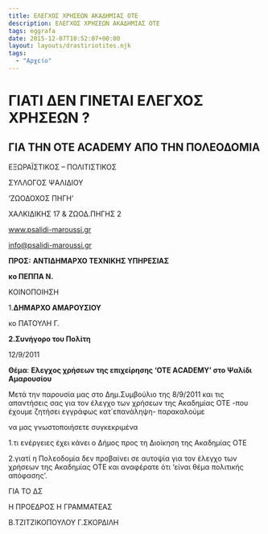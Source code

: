 ```yaml
---
title: ΕΛΕΓΧΟΣ ΧΡΗΣΕΩΝ ΑΚΑΔΗΜΙΑΣ ΟΤΕ
description: ΕΛΕΓΧΟΣ ΧΡΗΣΕΩΝ ΑΚΑΔΗΜΙΑΣ ΟΤΕ
tags: eggrafa
date: 2015-12-07T10:52:07+00:00
layout: layouts/drastiriotites.njk
tags:
  - "Αρχείο"
---
```


# ΓΙΑΤΙ ΔΕΝ ΓΙΝΕΤΑΙ ΕΛΕΓΧΟΣ ΧΡΗΣΕΩΝ ?

## ΓΙΑ ΤΗΝ ΟΤΕ ACADEMY ΑΠΟ ΤΗΝ ΠΟΛΕΟΔΟΜΙΑ

<!-- excerpt -->

ΕΞΩΡΑΪΣΤΙΚΟΣ – ΠΟΛΙΤΙΣΤΙΚΟΣ

ΣΥΛΛΟΓΟΣ ΨΑΛΙΔΙΟΥ

‘ΖΩΟΔΟΧΟΣ ΠΗΓΗ’

ΧΑΛΚΙΔΙΚΗΣ 17 &amp; ΖΩΟΔ.ΠΗΓΗΣ 2

www.psalidi-maroussi.gr

info@psalidi-maroussi.gr

**ΠΡΟΣ:** **ΑΝΤΙΔΗΜΑΡΧΟ ΤΕΧΝΙΚΗΣ ΥΠΗΡΕΣΙΑΣ**

**κο ΠΕΠΠΑ Ν.**

ΚΟΙΝΟΠΟΙΗΣΗ

1.**ΔΗΜΑΡΧΟ ΑΜΑΡΟΥΣΙΟΥ**

κο ΠΑΤΟΥΛΗ Γ.

**2.Συνήγορο του Πολίτη**

12/9/2011

**Θέμα**: **Ελεγχος χρήσεων της επιχείρησης ‘ΟΤΕ ΑCADEMY’ στο Ψαλίδι Αμαρουσίου**

Mετά την παρουσία μας στο Δημ.Συμβούλιο της 8/9/2011 και τις απαντήσεις σας για τον έλεγχο των χρήσεων της Ακαδημίας ΟΤΕ -που έχουμε ζητήσει εγγράφως κατ΄επανάληψη- παρακαλούμε

να μας γνωστοποιήσετε συγκεκριμένα

1.τι ενέργειες έχει κάνει ο Δήμος προς τη Διοίκηση της Ακαδημίας ΟΤΕ

2.γιατί η Πολεοδομία δεν προβαίνει σε αυτοψία για τον έλεγχο των χρήσεων της Ακαδημίας ΟΤΕ και αναφέρατε ότι ‘είναι θέμα πολιτικής απόφασης’.

ΓΙΑ ΤΟ ΔΣ

Η ΠΡΟΕΔΡΟΣ Η ΓΡΑΜΜΑΤΕΑΣ

Β.ΤΖΙΤΖΙΚΟΠΟΥΛΟΥ Γ.ΣΚΟΡΔΙΛΗ
